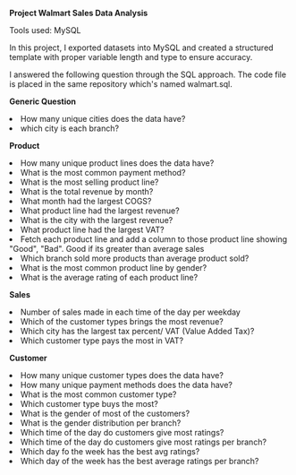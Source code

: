 **Project Walmart Sales Data Analysis**

Tools used: MySQL


<!--- reference: https://www.youtube.com/watch?v=36fBGMT0tuE&t=1s&ab_channel=CodeWithPrince -->
In this project, I exported datasets into MySQL and created a structured template with proper variable length and type to ensure accuracy.

I answered the following question through the SQL approach. The code file is placed in the same repository which's named walmart.sql.

**Generic Question**<br/>
  <li>How many unique cities does the data have?<br/>
  <li>which city is each branch?<br/>
		
**Product**<br/>
  <li>How many unique product lines does the data have?<br/>
  <li>What is the most common payment method?<br/>
  <li>What is the most selling product line?<br/>
  <li>What is the total revenue by month?<br/>
  <li>What month had the largest COGS?<br/>
  <li>What product line had the largest revenue?<br/>
  <li>What is the city with the largest revenue?<br/>
  <li>What product line had the largest VAT?<br/>
  <li>Fetch each product line and add a column to those product line showing "Good", "Bad". Good if its greater than average sales<br/>
  <li>Which branch sold more products than average product sold?<br/>
  <li>What is the most common product line by gender?<br/>
  <li>What is the average rating of each product line?<br/>
		
**Sales**
  <li>Number of sales made in each time of the day per weekday<br/>
  <li>Which of the customer types brings the most revenue?<br/>
  <li>Which city has the largest tax percent/ VAT (Value Added Tax)?<br/>
  <li>Which customer type pays the most in VAT?<br/>
		
**Customer**
  <li>How many unique customer types does the data have?<br/>
  <li>How many unique payment methods does the data have?<br/>
  <li>What is the most common customer type?<br/>
  <li>Which customer type buys the most?<br/>
  <li>What is the gender of most of the customers?<br/>
  <li>What is the gender distribution per branch?<br/>
  <li>Which time of the day do customers give most ratings?<br/>
  <li>Which time of the day do customers give most ratings per branch?<br/>
  <li>Which day fo the week has the best avg ratings?<br/>
  <li>Which day of the week has the best average ratings per branch?<br/>
